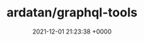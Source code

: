 ---
title: "ardatan/graphql-tools"
link: "https://github.com/ardatan/graphql-tools"
date: "2021-12-01 21:23:38 +0000"
description: ":wrench: Build, mock, and stitch a GraphQL schema using the schema language"
category: "github"
---